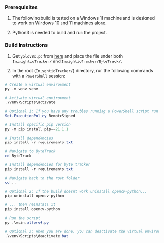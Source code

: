 ### Prerequisites

1. The following build is tested on a Windows 11 machine and is designed to work on Windows 10 and 11 machines alone.

2. Python3 is needed to build and run the project.

### Build Instructions

1. Get `yolov8x.pt` from [here](https://github.com/ultralytics/assets/releases/download/v0.0.0/yolov8x.pt) and place the file under both `InisightioTracker/` and `InsightioTracker/ByteTrack/`.

2. In the root (`InisghtioTracker/`) directory, run the following commands with a `PowerShell` session:

```powershell
# Create a virtual environment
py -m venv venv

# Activate virtual environment
.\venv\Scripts\activate

# Optional 1: If you have any troubles running a PowerShell script run the following
Set-ExecutionPolicy RemoteSigned

# Install specific pip version
py -m pip install pip==21.1.1

# Install dependencies
pip install -r requirements.txt

# Navigate to ByteTrack
cd ByteTrack

# Install dependencies for byte tracker
pip install -r requirements.txt

# Navigate back to the root folder
cd ..

# Optional 2: If the build doesnt work uninstall opencv-python...
pip uninstall opencv-python

# ... then reinstall it
pip install opencv-python

# Run the script
py .\main.altered.py

# Optional 3: When you are done, you can deactivate the virtual environment
.\venv\Scripts\deactivate.bat
```
